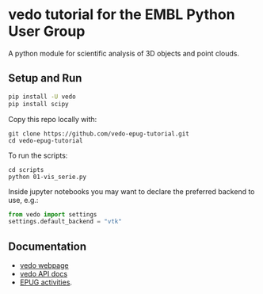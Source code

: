 # vedo tutorial for the EMBL Python User Group

A python module for scientific analysis of 3D objects and point clouds.


## Setup and Run
```sh
pip install -U vedo
pip install scipy
```

Copy this repo locally with:
```
git clone https://github.com/vedo-epug-tutorial.git
cd vedo-epug-tutorial
```

To run the scripts:
```
cd scripts
python 01-vis_serie.py
```

Inside jupyter notebooks you may want to declare the preferred backend to use, e.g.:
```py
from vedo import settings
settings.default_backend = "vtk"
```

## Documentation
- [vedo webpage](https://vedo.embl.es/)
- [vedo API docs](https://vedo.embl.es/docs/)
- [EPUG activities](https://git.embl.de/grp-bio-it/EPUG).
